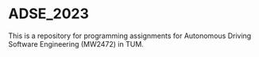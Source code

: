 # ADSE_2023
This is a repository for programming assignments for Autonomous Driving Software Engineering (MW2472) in TUM.
